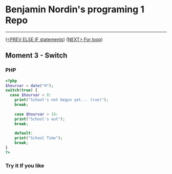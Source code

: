 #  Benjamin Nordin's programing 1 Repo #

***
([<PREV ELSE IF statements](./elseif.md)) ([NEXT\> For loop](./for-loop.md))

##  Moment 3 - Switch ##


### PHP ###

```php
<?php
$hourvar = date("H");
switch(true) {
  case $hourvar < 8:
    print("School's not begun yet... (run)");
    break;
    
    case $hourvar > 16:
    print("School's out");  
    break;
    
    default: 
    print("School Time");
    break;
}
?>
```


### Try it If you like ###

<script src="//repl.it/embed/LfSY/0.js"></script>